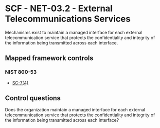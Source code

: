 # SCF - NET-03.2 - External Telecommunications Services
Mechanisms exist to maintain a managed interface for each external telecommunication service that protects the confidentiality and integrity of the information being transmitted across each interface.
## Mapped framework controls
### NIST 800-53
- [SC-7(4)](../nist80053/sc-7-4.md)
  
## Control questions
Does the organization maintain a managed interface for each external telecommunication service that protects the confidentiality and integrity of the information being transmitted across each interface?
  